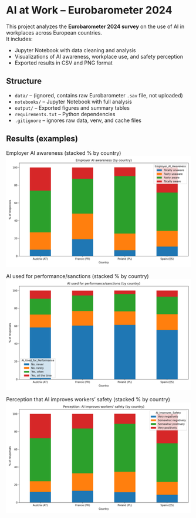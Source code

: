 # AI at Work – Eurobarometer 2024

This project analyzes the **Eurobarometer 2024 survey** on the use of AI in workplaces across European countries.  
It includes:
- Jupyter Notebook with data cleaning and analysis
- Visualizations of AI awareness, workplace use, and safety perception
- Exported results in CSV and PNG format

## Structure
- `data/` – (ignored, contains raw Eurobarometer `.sav` file, not uploaded)
- `notebooks/` – Jupyter Notebook with full analysis
- `output/` – Exported figures and summary tables
- `requirements.txt` – Python dependencies
- `.gitignore` – ignores raw data, venv, and cache files

## Results (examples)

Employer AI awareness (stacked % by country)  
![AI awareness](output/ai_awareness_stacked.png)

AI used for performance/sanctions (stacked % by country)  
![AI use](output/ai_used_for_performance_stacked.png)

Perception that AI improves workers’ safety (stacked % by country)  
![AI improves safety](output/ai_improves_safety_stacked.png)
